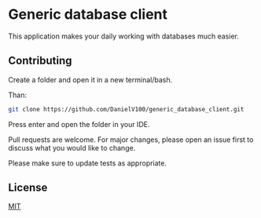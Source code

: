 # Generic database client

This application makes your daily working with databases much easier.

## Contributing

Create a folder and open it in a new terminal/bash.

Than: 

```bash
git clone https://github.com/DanielV100/generic_database_client.git
```
Press enter and open the folder in your IDE. 

Pull requests are welcome. For major changes, please open an issue first
to discuss what you would like to change.

Please make sure to update tests as appropriate.

## License

[MIT](https://choosealicense.com/licenses/mit/)